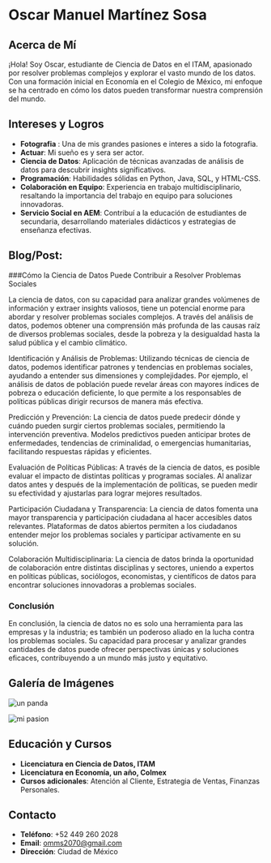 # Oscar Manuel Martínez Sosa

## Acerca de Mí
¡Hola! Soy Oscar, estudiante de Ciencia de Datos en el ITAM, apasionado por resolver problemas complejos y explorar el vasto mundo de los datos. Con una formación inicial en Economía en el Colegio de México, mi enfoque se ha centrado en cómo los datos pueden transformar nuestra comprensión del mundo.

## Intereses y Logros
- **Fotografia** : Una de mis grandes pasiones e interes a sido la fotografia.
- **Actuar**: Mi sueño es y sera ser actor. 
- **Ciencia de Datos**: Aplicación de técnicas avanzadas de análisis de datos para descubrir insights significativos.
- **Programación**: Habilidades sólidas en Python, Java, SQL, y HTML-CSS.
- **Colaboración en Equipo**: Experiencia en trabajo multidisciplinario, resaltando la importancia del trabajo en equipo para soluciones innovadoras.
- **Servicio Social en AEM**: Contribuí a la educación de estudiantes de secundaria, desarrollando materiales didácticos y estrategias de enseñanza efectivas.

## Blog/Post: 

###Cómo la Ciencia de Datos Puede Contribuir a Resolver Problemas Sociales


La ciencia de datos, con su capacidad para analizar grandes volúmenes de información y extraer insights valiosos, tiene un potencial enorme para abordar y resolver problemas sociales complejos. A través del análisis de datos, podemos obtener una comprensión más profunda de las causas raíz de diversos problemas sociales, desde la pobreza y la desigualdad hasta la salud pública y el cambio climático.

Identificación y Análisis de Problemas: Utilizando técnicas de ciencia de datos, podemos identificar patrones y tendencias en problemas sociales, ayudando a entender sus dimensiones y complejidades. Por ejemplo, el análisis de datos de población puede revelar áreas con mayores índices de pobreza o educación deficiente, lo que permite a los responsables de políticas públicas dirigir recursos de manera más efectiva.

Predicción y Prevención: La ciencia de datos puede predecir dónde y cuándo pueden surgir ciertos problemas sociales, permitiendo la intervención preventiva. Modelos predictivos pueden anticipar brotes de enfermedades, tendencias de criminalidad, o emergencias humanitarias, facilitando respuestas rápidas y eficientes.

Evaluación de Políticas Públicas: A través de la ciencia de datos, es posible evaluar el impacto de distintas políticas y programas sociales. Al analizar datos antes y después de la implementación de políticas, se pueden medir su efectividad y ajustarlas para lograr mejores resultados.

Participación Ciudadana y Transparencia: La ciencia de datos fomenta una mayor transparencia y participación ciudadana al hacer accesibles datos relevantes. Plataformas de datos abiertos permiten a los ciudadanos entender mejor los problemas sociales y participar activamente en su solución.

Colaboración Multidisciplinaria: La ciencia de datos brinda la oportunidad de colaboración entre distintas disciplinas y sectores, uniendo a expertos en políticas públicas, sociólogos, economistas, y científicos de datos para encontrar soluciones innovadoras a problemas sociales.

### Conclusión
En conclusión, la ciencia de datos no es solo una herramienta para las empresas y la industria; es también un poderoso aliado en la lucha contra los problemas sociales. Su capacidad para procesar y analizar grandes cantidades de datos puede ofrecer perspectivas únicas y soluciones eficaces, contribuyendo a un mundo más justo y equitativo.



## Galería de Imágenes
![un panda](https://i1.wp.com/nypost.com/wp-content/uploads/sites/2/2018/05/180528-baby-panda-born-malaysia-01.jpg?quality=90&strip=all&ssl=1)

![mi pasion]([https://i1.wp.com/nypost.com/wp-content/uploads/sites/2/2018/05/180528-baby-panda-born-malaysia-01.jpg?quality=90&strip=all&ssl=1](https://images.hive.blog/0x0/https://steemitimages.com/DQmYn9mj5DMGkYfxxdpk9iy5s57hin6TqcSVjLrjS3t38sw/reactivos-proactivos.jpeg))


## Educación y Cursos
- **Licenciatura en Ciencia de Datos, ITAM**
- **Licenciatura en Economía, un año, Colmex**
- **Cursos adicionales**: Atención al Cliente, Estrategia de Ventas, Finanzas Personales.

## Contacto
- **Teléfono**: +52 449 260 2028
- **Email**: omms2070@gmail.com
- **Dirección**: Ciudad de México

